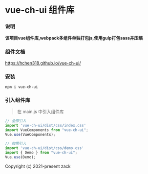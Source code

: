 # vue-ch-ui 组件库

### 说明
**该项目vue组件库,webpack多组件单独打包js,使用gulp打包sass并压缩**

### 组件文档
https://hchen318.github.io/vue-ch-ui/

### 安装
```
npm i vue-ch-ui
```

### 引入组件库
> 在 main.js 中引入组件库

```javascript
// 全部引入
import 'vue-ch-ui/dist/css/index.css'
import VueComponents from "vue-ch-ui";
Vue.use(VueComponents);

// 按需引入
import 'vue-ch-ui/dist/css/demo.css'
import { Demo } from "vue-ch-ui";
Vue.use(Demo);

```

Copyright (c) 2021-present zack